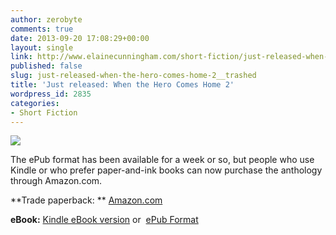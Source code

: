 ```yaml
---
author: zerobyte
comments: true
date: 2013-09-20 17:08:29+00:00
layout: single
link: http://www.elainecunningham.com/short-fiction/just-released-when-the-hero-comes-home-2__trashed/
published: false
slug: just-released-when-the-hero-comes-home-2__trashed
title: 'Just released: When the Hero Comes Home 2'
wordpress_id: 2835
categories:
- Short Fiction
---
```




[![](http://www.elainecunningham.com/wp-content/uploads/2013/08/When-the-Hero-Comes-Home-2-cover-205x300.jpg)](http://www.elainecunningham.com/wp-content/uploads/2013/08/When-the-Hero-Comes-Home-2-cover.jpg)



The ePub format has been available for a week or so, but people who use Kindle or who prefer paper-and-ink books can now purchase the anthology through Amazon.com.

**Trade paperback: ** [Amazon.com](http://www.amazon.com/When-Hero-Comes-Gabrielle-Harbowy/dp/1897492715/ref=sr_1_1?s=books&ie=UTF8&qid=1379696372&sr=1-1&keywords=when+the+hero+comes+home+2)

**eBook:** [Kindle eBook version](ttp://www.amazon.com/When-Hero-Comes-Home-ebook/dp/B00F5CFVKW/ref=tmm_kin_swatch_0?_encoding=UTF8&sr=1-1&qid=1379696372) or  [ePub Format](https://www.getonic.com/Store/71299/4216)




